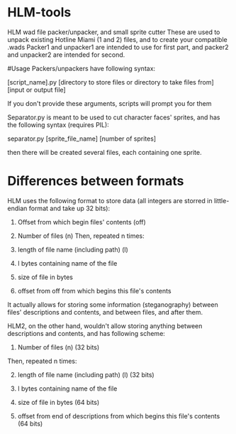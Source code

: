 # HLM-tools
HLM wad file packer/unpacker, and small sprite cutter
These are used to unpack existing Hotline Miami (1 and 2) files, and to create your compatible .wads
Packer1 and unpacker1 are intended to use for first part, and packer2 and unpacker2 are intended for second.

#Usage
Packers/unpackers have following syntax:

[script_name].py [directory to store files or directory to take files from] [input or output file]

If you don't provide these arguments, scripts will prompt you for them

Separator.py is meant to be used to cut character faces' sprites, and has the following syntax (requires PIL):

separator.py [sprite_file_name] [number of sprites]

then there will be created several files, each containing one sprite.

# Differences between formats
HLM uses the following format to store data (all integers are storred in little-endian format and take up 32 bits):
1) Offset from which begin files' contents (off)
2) Number of files (n)
Then, repeated n times:

3) length of file name (including path) (l)

4) l bytes containing name of the file

5) size of file in bytes

6) offset from off from which begins this file's contents

It actually allows for storing some information (steganography) between files' descriptions and contents, and between files, and after them.

HLM2, on the other hand, wouldn't allow storing anything between descriptions and contents, and has following scheme:

1) Number of files (n) (32 bits)

Then, repeated n times:

2) length of file name (including path) (l) (32 bits)

3) l bytes containing name of the file 

4) size of file in bytes (64 bits)

5) offset from end of descriptions from which begins this file's contents (64 bits)
